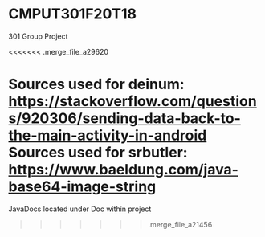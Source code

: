 # CMPUT301F20T18
301 Group Project

<<<<<<< .merge_file_a29620


Sources used for deinum:
https://stackoverflow.com/questions/920306/sending-data-back-to-the-main-activity-in-android
Sources used for srbutler:
https://www.baeldung.com/java-base64-image-string
=======
JavaDocs located under Doc within project
>>>>>>> .merge_file_a21456
